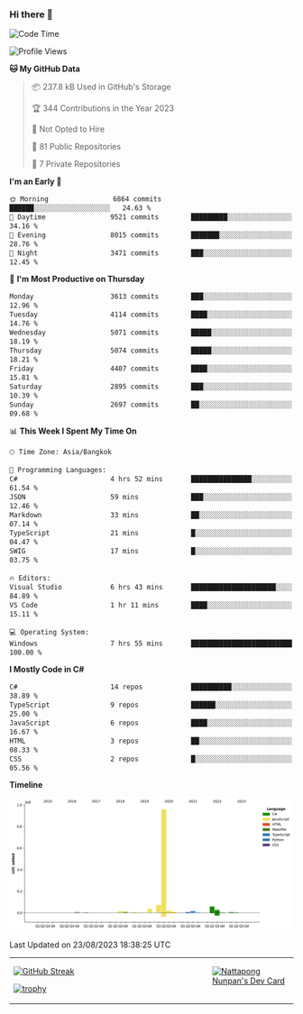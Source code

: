 ### Hi there 👋

<!--START_SECTION:waka-->
![Code Time](http://img.shields.io/badge/Code%20Time-713%20hrs%2043%20mins-blue)

![Profile Views](http://img.shields.io/badge/Profile%20Views-0-blue)

**🐱 My GitHub Data** 

> 📦 237.8 kB Used in GitHub's Storage 
 > 
> 🏆 344 Contributions in the Year 2023
 > 
> 🚫 Not Opted to Hire
 > 
> 📜 81 Public Repositories 
 > 
> 🔑 7 Private Repositories 
 > 
**I'm an Early 🐤** 

```text
🌞 Morning                6864 commits        ██████░░░░░░░░░░░░░░░░░░░   24.63 % 
🌆 Daytime                9521 commits        █████████░░░░░░░░░░░░░░░░   34.16 % 
🌃 Evening                8015 commits        ███████░░░░░░░░░░░░░░░░░░   28.76 % 
🌙 Night                  3471 commits        ███░░░░░░░░░░░░░░░░░░░░░░   12.45 % 
```
📅 **I'm Most Productive on Thursday** 

```text
Monday                   3613 commits        ███░░░░░░░░░░░░░░░░░░░░░░   12.96 % 
Tuesday                  4114 commits        ████░░░░░░░░░░░░░░░░░░░░░   14.76 % 
Wednesday                5071 commits        █████░░░░░░░░░░░░░░░░░░░░   18.19 % 
Thursday                 5074 commits        █████░░░░░░░░░░░░░░░░░░░░   18.21 % 
Friday                   4407 commits        ████░░░░░░░░░░░░░░░░░░░░░   15.81 % 
Saturday                 2895 commits        ███░░░░░░░░░░░░░░░░░░░░░░   10.39 % 
Sunday                   2697 commits        ██░░░░░░░░░░░░░░░░░░░░░░░   09.68 % 
```


📊 **This Week I Spent My Time On** 

```text
🕑︎ Time Zone: Asia/Bangkok

💬 Programming Languages: 
C#                       4 hrs 52 mins       ███████████████░░░░░░░░░░   61.54 % 
JSON                     59 mins             ███░░░░░░░░░░░░░░░░░░░░░░   12.46 % 
Markdown                 33 mins             ██░░░░░░░░░░░░░░░░░░░░░░░   07.14 % 
TypeScript               21 mins             █░░░░░░░░░░░░░░░░░░░░░░░░   04.47 % 
SWIG                     17 mins             █░░░░░░░░░░░░░░░░░░░░░░░░   03.75 % 

🔥 Editors: 
Visual Studio            6 hrs 43 mins       █████████████████████░░░░   84.89 % 
VS Code                  1 hr 11 mins        ████░░░░░░░░░░░░░░░░░░░░░   15.11 % 

💻 Operating System: 
Windows                  7 hrs 55 mins       █████████████████████████   100.00 % 
```

**I Mostly Code in C#** 

```text
C#                       14 repos            ██████████░░░░░░░░░░░░░░░   38.89 % 
TypeScript               9 repos             ██████░░░░░░░░░░░░░░░░░░░   25.00 % 
JavaScript               6 repos             ████░░░░░░░░░░░░░░░░░░░░░   16.67 % 
HTML                     3 repos             ██░░░░░░░░░░░░░░░░░░░░░░░   08.33 % 
CSS                      2 repos             █░░░░░░░░░░░░░░░░░░░░░░░░   05.56 % 
```



**Timeline**

![Lines of Code chart](https://raw.githubusercontent.com/aixasz/aixasz/main/assets/bar_graph.png)


 Last Updated on 23/08/2023 18:38:25 UTC
<!--END_SECTION:waka-->

<table>
<tr>
<td width="70%" valign="top">
 
 [![GitHub Streak](http://github-readme-streak-stats.herokuapp.com?user=aixasz&theme=github-dark&hide_border=true&date_format=%5BY%20%5DM%20j)](https://git.io/streak-stats)

 [![trophy](https://github-profile-trophy.vercel.app/?username=aixasz&theme=onedark)](https://github.com/ryo-ma/github-profile-trophy)
 </td>
<td width="30%" valign="top">
 
<a href="https://app.daily.dev/aixasz"><img src="https://api.daily.dev/devcards/403207936e6547c9a85ea449e9f3abe8.png?r=re8" alt="Nattapong Nunpan's Dev Card"/></a>

 </td>
</tr>
</table>
 
